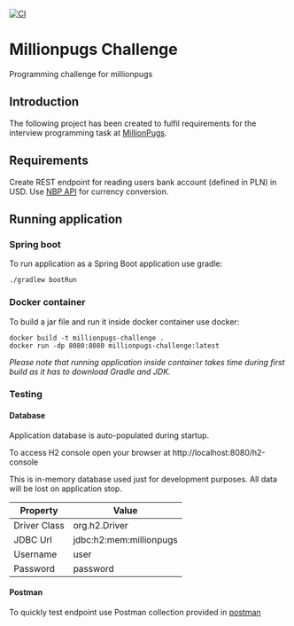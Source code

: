 [![CI](https://github.com/Bartosz-D3V/millionpugs-challenge/actions/workflows/build.yml/badge.svg)](https://github.com/Bartosz-D3V/millionpugs-challenge/actions/workflows/build.yml)

# Millionpugs Challenge
Programming challenge for millionpugs

## Introduction
The following project has been created to fulfil requirements for the interview programming task at [MillionPugs](https://www.millionpugs.com/).

## Requirements
Create REST endpoint for reading users bank account (defined in PLN) in USD. Use [NBP API](http://api.nbp.pl/) for currency conversion.

## Running application

### Spring boot
To run application as a Spring Boot application use gradle:
```shell
./gradlew bootRun
```

### Docker container
To build a jar file and run it inside docker container use docker:
```shell
docker build -t millionpugs-challenge .
docker run -dp 8080:8080 millionpugs-challenge:latest
```

_Please note that running application inside container takes time during first build as it has to download Gradle and JDK._

### Testing

#### Database
Application database is auto-populated during startup.

To access H2 console open your browser at http://localhost:8080/h2-console

This is in-memory database used just for development purposes. All data will be lost on application stop.

| Property     | Value                   |
|--------------|-------------------------|
| Driver Class | org.h2.Driver           |
| JDBC Url     | jdbc:h2:mem:millionpugs |
| Username     | user                    |
| Password     | password                |

#### Postman
To quickly test endpoint use Postman collection provided in [postman](https://github.com/Bartosz-D3V/millionpugs-challenge/tree/master/postman)